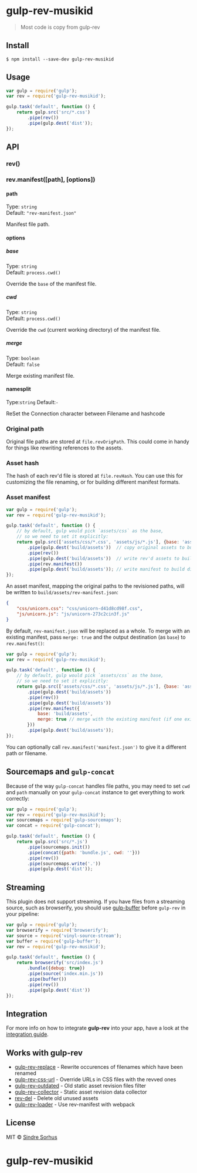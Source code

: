# gulp-rev-musikid
>Most code is copy from gulp-rev

## Install

```
$ npm install --save-dev gulp-rev-musikid
```

## Usage

```js
var gulp = require('gulp');
var rev = require('gulp-rev-musikid');

gulp.task('default', function () {
	return gulp.src('src/*.css')
		.pipe(rev())
		.pipe(gulp.dest('dist'));
});
```


## API

### rev()

### rev.manifest([path], [options])

#### path

Type: `string`  
Default: `"rev-manifest.json"`

Manifest file path.

#### options

##### base

Type: `string`  
Default: `process.cwd()`

Override the `base` of the manifest file.

##### cwd

Type: `string`  
Default: `process.cwd()`

Override the `cwd` (current working directory) of the manifest file.

##### merge

Type: `boolean`  
Default: `false`

Merge existing manifest file.

#### namesplit

Type:`string`
Default:`-`

ReSet the Connection character between Filename and hashcode


### Original path

Original file paths are stored at `file.revOrigPath`. This could come in handy for things like rewriting references to the assets.


### Asset hash

The hash of each rev'd file is stored at `file.revHash`. You can use this for customizing the file renaming, or for building different manifest formats.


### Asset manifest

```js
var gulp = require('gulp');
var rev = require('gulp-rev-musikid');

gulp.task('default', function () {
	// by default, gulp would pick `assets/css` as the base,
	// so we need to set it explicitly:
	return gulp.src(['assets/css/*.css', 'assets/js/*.js'], {base: 'assets'})
		.pipe(gulp.dest('build/assets'))  // copy original assets to build dir
		.pipe(rev())
		.pipe(gulp.dest('build/assets'))  // write rev'd assets to build dir
		.pipe(rev.manifest())
		.pipe(gulp.dest('build/assets')); // write manifest to build dir
});
```

An asset manifest, mapping the original paths to the revisioned paths, will be written to `build/assets/rev-manifest.json`:

```json
{
	"css/unicorn.css": "css/unicorn-d41d8cd98f.css",
	"js/unicorn.js": "js/unicorn-273c2cin3f.js"
}
```

By default, `rev-manifest.json` will be replaced as a whole. To merge with an existing manifest, pass `merge: true` and the output destination (as `base`) to `rev.manifest()`:

```js
var gulp = require('gulp');
var rev = require('gulp-rev-musikid');

gulp.task('default', function () {
	// by default, gulp would pick `assets/css` as the base,
	// so we need to set it explicitly:
	return gulp.src(['assets/css/*.css', 'assets/js/*.js'], {base: 'assets'})
		.pipe(gulp.dest('build/assets'))
		.pipe(rev())
		.pipe(gulp.dest('build/assets'))
		.pipe(rev.manifest({
			base: 'build/assets',
			merge: true // merge with the existing manifest (if one exists)
		}))
		.pipe(gulp.dest('build/assets'));
});
```

You can optionally call `rev.manifest('manifest.json')` to give it a different path or filename.


## Sourcemaps and `gulp-concat`

Because of the way `gulp-concat` handles file paths, you may need to set `cwd` and `path` manually on your `gulp-concat` instance to get everything to work correctly:

```js
var gulp = require('gulp');
var rev = require('gulp-rev-musikid');
var sourcemaps = require('gulp-sourcemaps');
var concat = require('gulp-concat');

gulp.task('default', function () {
	return gulp.src('src/*.js')
		.pipe(sourcemaps.init())
		.pipe(concat({path: 'bundle.js', cwd: ''}))
		.pipe(rev())
		.pipe(sourcemaps.write('.'))
		.pipe(gulp.dest('dist'));
```


## Streaming

This plugin does not support streaming. If you have files from a streaming source, such as browserify, you should use [gulp-buffer](https://github.com/jeromew/gulp-buffer) before `gulp-rev` in your pipeline:

```js
var gulp = require('gulp');
var browserify = require('browserify');
var source = require('vinyl-source-stream');
var buffer = require('gulp-buffer');
var rev = require('gulp-rev-musikid');

gulp.task('default', function () {
	return browserify('src/index.js')
		.bundle({debug: true})
		.pipe(source('index.min.js'))
		.pipe(buffer())
		.pipe(rev())
		.pipe(gulp.dest('dist'))
});
```


## Integration

For more info on how to integrate **gulp-rev** into your app, have a look at the [integration guide](integration.md).


## Works with gulp-rev

- [gulp-rev-replace](https://github.com/jamesknelson/gulp-rev-replace) - Rewrite occurences of filenames which have been renamed
- [gulp-rev-css-url](https://github.com/galkinrost/gulp-rev-css-url) - Override URLs in CSS files with the revved ones
- [gulp-rev-outdated](https://github.com/shonny-ua/gulp-rev-outdated) - Old static asset revision files filter
- [gulp-rev-collector](https://github.com/shonny-ua/gulp-rev-collector) - Static asset revision data collector
- [rev-del](https://github.com/callumacrae/rev-del) - Delete old unused assets
- [gulp-rev-loader](https://github.com/adjavaherian/gulp-rev-loader) - Use rev-manifest with webpack

## License

MIT © [Sindre Sorhus](http://sindresorhus.com)
# gulp-rev-musikid
